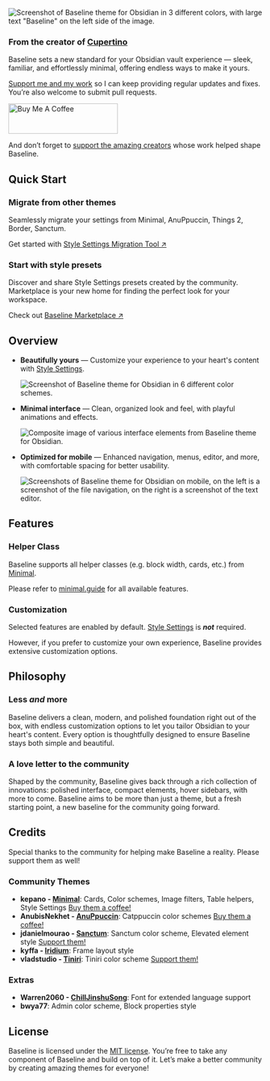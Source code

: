 ![Screenshot of Baseline theme for Obsidian in 3 different colors, with large text "Baseline" on the left side of the image.](img/hero.png)

### From the creator of [Cupertino](https://github.com/aaaaalexis/obsidian-cupertino/)

Baseline sets a new standard for your Obsidian vault experience — sleek, familiar, and effortlessly minimal, offering endless ways to make it yours.

[Support me and my work](https://www.buymeacoffee.com/sevenaxis) so I can keep providing regular updates and fixes. You’re also welcome to submit pull requests.

<a href="https://www.buymeacoffee.com/sevenaxis" target="_blank"><img src="https://cdn.buymeacoffee.com/buttons/v2/default-violet.png" alt="Buy Me A Coffee" style="height: 60px !important;width: 217px !important;" ></a>

And don’t forget to [support the amazing creators](#credits) whose work helped shape Baseline.

## Quick Start

### Migrate from other themes

Seamlessly migrate your settings from Minimal, AnuPpuccin, Things 2, Border, Sanctum.

Get started with [Style Settings Migration Tool ↗](https://aaaaalexis.github.io/obsidian-baseline/migration)

### Start with style presets

Discover and share Style Settings presets created by the community. Marketplace is your new home for finding the perfect look for your workspace.

Check out [Baseline Marketplace ↗](<(https://aaaaalexis.github.io/obsidian-baseline/marketplace)>)

## Overview

- **Beautifully yours** — Customize your experience to your heart's content with [Style Settings](https://github.com/mgmeyers/obsidian-style-settings).

  ![Screenshot of Baseline theme for Obsidian in 6 different color schemes.](img/colors.png)

- **Minimal interface** — Clean, organized look and feel, with playful animations and effects.

  ![Composite image of various interface elements from Baseline theme for Obsidian.](img/elements.png)

- **Optimized for mobile** — Enhanced navigation, menus, editor, and more, with comfortable spacing for better usability.

  ![Screenshots of Baseline theme for Obsidian on mobile, on the left is a screenshot of the file navigation, on the right is a screenshot of the text editor.](img/mobile.png)

## Features

### Helper Class

Baseline supports all helper classes (e.g. block width, cards, etc.) from [Minimal](https://github.com/kepano/obsidian-minimal).

Please refer to [minimal.guide](https://minimal.guide) for all available features.

### Customization

Selected features are enabled by default. [Style Settings](https://github.com/mgmeyers/obsidian-style-settings) is **_not_** required.

However, if you prefer to customize your own experience, Baseline provides extensive customization options.

## Philosophy

### Less _and_ more

Baseline delivers a clean, modern, and polished foundation right out of the box, with endless customization options to let you tailor Obsidian to your heart's content. Every option is thoughtfully designed to ensure Baseline stays both simple and beautiful.

### A love letter to the community

Shaped by the community, Baseline gives back through a rich collection of innovations: polished interface, compact elements, hover sidebars, with more to come. Baseline aims to be more than just a theme, but a fresh starting point, a new baseline for the community going forward.

## Credits

Special thanks to the community for helping make Baseline a reality. Please support them as well!

### Community Themes

- **kepano - [Minimal](https://github.com/kepano/obsidian-minimal)**: Cards, Color schemes, Image filters, Table helpers, Style Settings [Buy them a coffee!](https://buymeacoffee.com/kepano)
- **AnubisNekhet - [AnuPpuccin](https://github.com/AnubisNekhet/AnuPpuccin/)**: Catppuccin color schemes [Buy them a coffee!](https://buymeacoffee.com/anubisnekhet)
- **jdanielmourao - [Sanctum](https://github.com/jdanielmourao/obsidian-sanctum)**: Sanctum color scheme, Elevated element style [Support them!](https://ko-fi.com/X8X56R5Q1)
- **kyffa - [Iridium](https://github.com/kyffa/Iridium)**: Frame layout style
- **vladstudio - [Tiniri](https://tiniri.vlad.studio/)**: Tiniri color scheme [Support them!](https://vlad.studio/signup/)

### Extras

- **Warren2060 - [ChillJinshuSong](https://github.com/Warren2060/ChillJinshuSong)**: Font for extended language support
- **bwya77**: Admin color scheme, Block properties style

## License

Baseline is licensed under the [MIT license](LICENSE). You’re free to take any component of Baseline and build on top of it.
Let’s make a better community by creating amazing themes for everyone!
